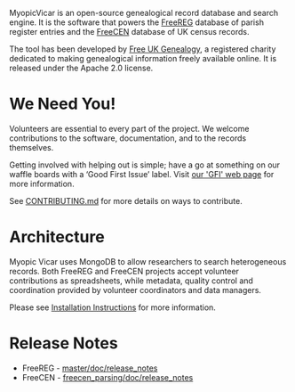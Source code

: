 MyopicVicar is an open-source genealogical record database and search engine.  It is the 
software that powers the [FreeREG](https://www.freereg.org.uk) database of parish register 
entries and the [FreeCEN](https://freecen2.freecen.org.uk) database of UK census records.

The tool has been developed by [Free UK Genealogy](https://www.freeukgenealogy.org.uk/), a 
registered charity dedicated to making genealogical information freely available online.
It is released under the Apache 2.0 license.

# We Need You!
Volunteers are essential to every part of the project. We welcome contributions to the 
software, documentation, and to the records themselves.

Getting involved with helping out is simple; have a go at something on our waffle boards with a ‘Good First Issue’ label. Visit <a href="https://www.freeukgenealogy.org.uk/about/volunteer/tech-volunteering-opportunities/good-first-issue-volunteer">our 'GFI' web page</a> for more information.

See [CONTRIBUTING.md](CONTRIBUTING.md) for more details on ways to contribute. 


# Architecture

Myopic Vicar uses MongoDB to allow researchers to search heterogeneous records.  Both FreeREG and FreeCEN projects accept volunteer contributions as spreadsheets, while metadata, quality control and coordination provided by volunteer coordinators and data managers.   



Please see <a href="https://docs.google.com/document/d/11n5F9WB9WA9BgZwj1QDJf2OdZOPO1-jkdY1cXOU-AHE/edit#heading=h.acid0fo1ifql">Installation Instructions</a> for more information.

# Release Notes 

* FreeREG - [master/doc/release_notes](https://github.com/FreeUKGen/MyopicVicar/tree/master/doc/release_notes)
* FreeCEN - [freecen_parsing/doc/release_notes](https://github.com/FreeUKGen/MyopicVicar/tree/freecen_parsing/doc/release_notes)